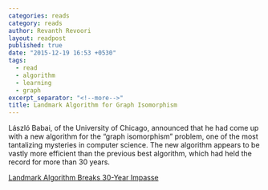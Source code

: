 ```yaml
---
categories: reads
category: reads
author: Revanth Revoori
layout: readpost
published: true
date: "2015-12-19 16:53 +0530"
tags: 
  - read
  - algorithm
  - learning
  - graph
excerpt_separator: "<!--more-->"
title: Landmark Algorithm for Graph Isomorphism
---
```



László Babai, of the University of Chicago, announced that he had come up with a new algorithm for the “graph isomorphism” problem, one of the most tantalizing mysteries in computer science. The new algorithm appears to be vastly more efficient than the previous best algorithm, which had held the record for more than 30 years.

<a class="embedly-card" href="https://www.quantamagazine.org/20151214-graph-isomorphism-algorithm/">Landmark Algorithm Breaks 30-Year Impasse  <i class="fa fa-external-link"></i></a>
<!--more-->
